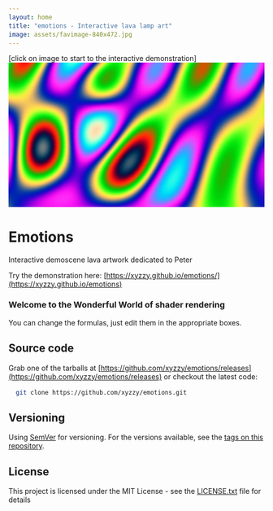 ```yaml
---
layout: home
title: "emotions - Interactive lava lamp art"
image: assets/favimage-840x472.jpg
---
```


\[click on image to start to the interactive demonstration\]  
[![teaser](assets/favimage-840x472.jpg)](https://xyzzy.github.io/emotions)

# Emotions

Interactive demoscene lava artwork dedicated to Peter

Try the demonstration here: [https://xyzzy.github.io/emotions/](https://xyzzy.github.io/emotions)

### Welcome to the Wonderful World of shader rendering

You can change the formulas, just edit them in the appropriate boxes.

## Source code

Grab one of the tarballs at [https://github.com/xyzzy/emotions/releases](https://github.com/xyzzy/emotions/releases) or checkout the latest code:

```sh
  git clone https://github.com/xyzzy/emotions.git
```

## Versioning

Using [SemVer](http://semver.org/) for versioning. For the versions available, see the [tags on this repository](https://github.com/xyzzy/emotions/tags).

## License

This project is licensed under the MIT License - see the [LICENSE.txt](LICENSE.txt) file for details
